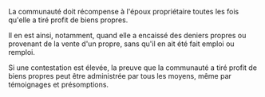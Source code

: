 La communauté doit récompense à l'époux propriétaire toutes les fois qu'elle a tiré profit de biens propres.

Il en est ainsi, notamment, quand elle a encaissé des deniers propres ou provenant de la vente d'un propre, sans qu'il en ait été fait emploi ou remploi.

Si une contestation est élevée, la preuve que la communauté a tiré profit de biens propres peut être administrée par tous les moyens, même par témoignages et présomptions.
